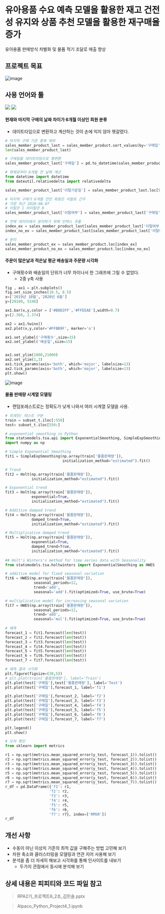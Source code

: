 # 유아용품 수요 예측 모델을 활용한 재고 건전성 유지와 상품 추천 모델을 활용한 재구매율 증가
유아용품 판매방식 차별화 및 물품 적기 조달로 매출 향상

## 프로젝트 목표
![image](https://user-images.githubusercontent.com/114542921/208446805-5b494aa1-0c68-47fd-b378-0abed0b250c7.png)

## 사용 언어와 툴
<img src="https://img.shields.io/badge/Python-3776AB?style=flat-square&logo=Python&logoColor=white"/>  <img src="https://img.shields.io/badge/Google Colab-F9AB00?style=flat-square&logo=Google Colab&logoColor=white"/>
#### 현재와 마지막 구매의 날짜 차이가 6개월 이상인 회원 분류
* 데이트타임으로 변환하고 계산하는 것이 손에 익지 않아 헷갈렸다.
```python
# 마지막 구매 기준 중복 제외 
sales_member_product_last = sales_member_product.sort_values(by='구매일').drop_duplicates(['고객번호'], keep = 'last')
len(sales_member_product_last)

# 구매일을 데이트타임으로 형변환
sales_member_product_last['구매일'] = pd.to_datetime(sales_member_product_last['구매일'])

# 현재로부터 6개월 전 날짜 계산
from datetime import datetime
from dateutil.relativedelta import relativedelta

sales_member_product_last['이탈기준일'] = sales_member_product_last.loc[53001,'구매일']- relativedelta(months=6)

# 마지막 구매가 6개월 전인 회원은 이탈로 간주
# 가장 최근 2020-08-07 
# 이탈은 1 비이탈은 0
sales_member_product_last['이탈여부'] = sales_member_product_last['구매일'].apply(lambda x: 1 if (sales_member_product_last['이탈기준일'].iloc[1] - x).days>0 else 0)

# 전체 데이터에서 분리하기 위해 인덱스 추출
index_ex = sales_member_product_last[sales_member_product_last['이탈여부']==1].index
index_no_ex = sales_member_product_last[sales_member_product_last['이탈여부']==0].index

# 분리
sales_member_product_ex = sales_member_product.loc[index_ex]
sales_member_product_no_ex = sales_member_product.loc[index_no_ex]
```

#### 주문이 많은날과 적은날 평균 배송일과 주문량 시각화
* 구매횟수와 배송일의 단위가 너무 차이나서 한 그래프에 그릴 수 없었다.
  * 2중 y축 사용
```python
fig , ax1 = plt.subplots()
fig.set_size_inches(10.5, 8.5)
x=['2019년 10월','2020년 6월']
y=[20180, 5248]

ax1.bar(x,y,color = ['#B8D2FF','#FFEEAE'],width=0.7)
y=[2.368, 2.374]

ax2 = ax1.twinx()
ax2.plot(x,y,color='#FFBB9F', marker='o')

ax1.set_ylabel('구매횟수',size=15)
ax2.set_ylabel('배송일',size=15)


ax1.set_ylim(1000,21000)
ax2.set_ylim(1,3)
ax1.tick_params(axis='both', which='major', labelsize=13)
ax2.tick_params(axis='both', which='major', labelsize=13)
plt.show()

```
![image](https://user-images.githubusercontent.com/114542921/208448290-e1025c48-05e6-4e6b-a7ff-9f1a10829d0a.png)


#### 물품 판매량 시계열 모델링
* 랜덤포레스트로는 정확도가 낮게 나와서 여러 시계열 모델을 사용.
```python
# 트레인/ 테스트 구분
train = subset_t.iloc[:550]
test= subset_t.iloc[550:]

# exponential smoothing in Python
from statsmodels.tsa.api import ExponentialSmoothing, SimpleExpSmoothing, Holt
import numpy as np

# Simple Exponential Smoothing
fit1 = SimpleExpSmoothing(np.array(train['물품판매량']), 
                          initialization_method="estimated").fit()

# Trend
fit2 = Holt(np.array(train['물품판매량']), 
            initialization_method="estimated").fit()

# Exponential trend
fit3 = Holt(np.array(train['물품판매량']),
            exponential=True, 
            initialization_method="estimated").fit()

# Additive damped trend
fit4 = Holt(np.array(train['물품판매량']),
            damped_trend=True, 
            initialization_method="estimated").fit()

# Multiplicative damped trend
fit5 = Holt(np.array(train['물품판매량']),
            exponential=True, 
            damped_trend=True, 
            initialization_method="estimated").fit()
            
## Holt's Winters's method for time series data with Seasonality
from statsmodels.tsa.holtwinters import ExponentialSmoothing as HWES

# additive model for fixed seasonal variation
fit6 = HWES(np.array(train['물품판매량']), 
             seasonal_periods=12, 
             trend='add', 
             seasonal='add').fit(optimized=True, use_brute=True)

# multiplicative model for increasing seasonal variation
fit7 = HWES(np.array(train['물품판매량']), 
             seasonal_periods=12, 
             trend='add', 
             seasonal='mul').fit(optimized=True, use_brute=True)       
             
# 예측
forecast_1 = fit1.forecast(len(test))
forecast_2 = fit2.forecast(len(test))
forecast_3 = fit3.forecast(len(test))
forecast_4 = fit4.forecast(len(test))
forecast_5 = fit5.forecast(len(test))
forecast_6 = fit6.forecast(len(test))
forecast_7 = fit7.forecast(len(test))

# 예측 결과 시각화
plt.figure(figsize=(30,5))
# plt.plot(train['물품판매량'], label='Train')
plt.plot(test['구매일'],test['물품판매량'], label='Test')
plt.plot(test['구매일'],forecast_1, label='f1')

plt.plot(test['구매일'],forecast_2, label='f2')
plt.plot(test['구매일'],forecast_3, label='f3')
plt.plot(test['구매일'],forecast_4, label='f4')
plt.plot(test['구매일'],forecast_5, label='f5')
plt.plot(test['구매일'],forecast_6, label='f6')
plt.plot(test['구매일'],forecast_7, label='f7')

plt.legend()
plt.show()

# 오차 확인
from sklearn import metrics

r1 = np.sqrt(metrics.mean_squared_error(y_test, forecast_1)).tolist()
r2 = np.sqrt(metrics.mean_squared_error(y_test, forecast_2)).tolist()
r3 = np.sqrt(metrics.mean_squared_error(y_test, forecast_3)).tolist()
r4 = np.sqrt(metrics.mean_squared_error(y_test, forecast_4)).tolist()
r5 = np.sqrt(metrics.mean_squared_error(y_test, forecast_5)).tolist()
r6 = np.sqrt(metrics.mean_squared_error(y_test, forecast_6)).tolist()
r7 = np.sqrt(metrics.mean_squared_error(y_test, forecast_7)).tolist()
r_df = pd.DataFrame({'f1': r1, 
                    'f2': r2, 
                    'f3': r3, 
                    'f4': r4, 
                    'f5': r5, 
                    'f6': r6, 
                    'f7': r7}, index=['RMSR'])
r_df             
```

## 개선 사항

* 수동이 아닌 이상치 기준의 최적 값을 구해주는 방법 고민해 보기
* 차원 축소와 클러스터링을 모델링과 연관 지어 사용해 보기
* 분석을 좀 더 자세히 해보고 시각화를 통해 인사이트를 내보기
  * 두가지 관점에서 동시에 분석해 보기


## 상세 내용은 피피티와 코드 파일 참고
> RPA2기_프로젝트6_2조_김민솔.pptx

> Alpaco_Python_Project4_1.ipynb
